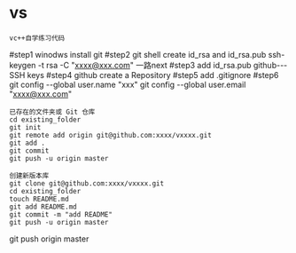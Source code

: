 # vs
	vc++自学练习代码
#step1
	winodws install git
#step2
	git shell create id_rsa and id_rsa.pub
	ssh-keygen -t rsa -C "xxxx@xxx.com" 一路next
#step3
	add id_rsa.pub github---SSH keys
#step4 
	github create a Repository
#step5 
	add .gitignore
#step6
	git config --global user.name "xxx"
	git config --global user.email "xxxx@xxx.com"
	
	已存在的文件夹或 Git 仓库
	cd existing_folder
	git init
	git remote add origin git@github.com:xxxx/vxxxx.git
	git add .
	git commit
	git push -u origin master
	
	创建新版本库
	git clone git@github.com:xxxx/vxxxx.git
	cd existing_folder
	touch README.md
	git add README.md
	git commit -m "add README"
	git push -u origin master

git push origin master
